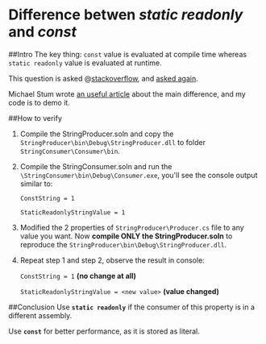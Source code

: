 # Difference betwen *static readonly* and *const* #

##Intro
The key thing: `const` value is evaluated at compile time whereas `static readonly` value is evaluated at runtime.
 
This question is asked @[stackoverflow](http://stackoverflow.com/questions/755685/c-static-readonly-vs-const/756010#756010 "Stackoverflow"), and [asked again](http://stackoverflow.com/questions/9109567/static-readonly-vs-const-at-different-assemblies). 

Michael Stum wrote [an useful article](http://www.stum.de/2009/01/14/const-strings-a-very-convenient-way-to-shoot-yourself-in-the-foot/) about the main difference, and my code is to demo it.

##How to verify

1. Compile the StringProducer.soln and copy the `StringProducer\bin\Debug\StringProducer.dll` to folder `StringConsumer\Consumer\bin`.

2. Compile the StringConsumer.soln and run the `\StringConsumer\bin\Debug\Consumer.exe`, you'll see the console output similar to:

    `ConstString = 1`

    `StaticReadonlyStringValue = 1`

3. Modified the 2 properties of `StringProducer\Producer.cs` file to any value you want. Now **compile ONLY the StringProducer.soln** to reproduce the `StringProducer\bin\Debug\StringProducer.dll`.

4. Repeat step 1 and step 2, observe the result in console:
    
    `ConstString = 1` **(no change at all)**

    `StaticReadonlyStringValue = <new value>` **(value changed)**


##Conclusion
Use **`static readonly`** if the consumer of this property is in a different assembly.

Use **`const`** for better performance, as it is stored as literal.